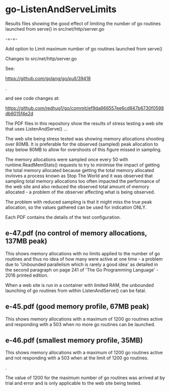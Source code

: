 # go-ListenAndServeLimits
Results files showing the good effect of limiting the number of go routines launched from serve() in src/net/http/server.go

-=-=-

Add option to Limit maximum number of go routines launched from serve()

Changes to src/net/http/server.go

See:

https://github.com/golang/go/pull/39418

.

and see code changes at:

https://github.com/redhug1/go/commit/ef9da666557ee6cd847b6730f0598db6015f4e2d


The PDF files in this repository show the results of stress testing a web site that uses ListenAndServe() ...

The web site being stress tested was showing memory allocations shooting over 80MB. It is preferable for the observed (sampled) peak allocation to stay below 80MB to allow for overshoots of this figure missed in sampling.

The memory allocations were sampled once every 50 with runtime.ReadMemStats() requests to try to minimise the impact of getting the total memory allocated because getting the total memory allocated invloves a process known as Stop The World and it was observed that sampling total memory allocations too often impacted the performance of the web site and also reduced the observed total amount of memory allocated - a problem of the observer affecting what is being observed.

The problem with reduced sampling is that it might miss the true peak allocation, so the values gathered can be used for indication ONLY.

Each PDF contains the details of the test configuration.

## e-47.pdf  (no control of memory allocations, 137MB peak)
This shows memory allocations with no limits applied to the number of go routines and thus no idea of how many were active at one time - a problem due to 'Unbounded parallelism which is rarely a good idea' as detailed in the second paragraph on page 241 of 'The Go Programming Language' - 2016 printed edition.

When a web site is run in a container with limited RAM, the unbounded launching of go routines from within ListenAndServe() can be fatal.



## e-45.pdf  (good memory profile, 67MB peak)
This shows memory allocations with a maximum of 1200 go routines active and responding with a 503 when no more go routines can be launched.

## e-46.pdf  (smallest memory profile, 35MB)
This shows memory allocations with a maximum of 1200 go routines active and not responding with a 503 when at the limit of 1200 go routines.

.

The value of 1200 for the maximum number of go routines was arrived at by trial and error and is only applicable to the web site being tested.